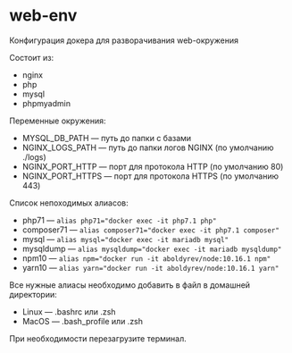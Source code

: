 # web-env
Конфигурация докера для разворачивания web-окружения

Состоит из:
 - nginx
 - php
 - mysql
 - phpmyadmin

Переменные окружения:
 - MYSQL_DB_PATH — путь до папки с базами
 - NGINX_LOGS_PATH — путь до папки логов NGINX (по умолчанию ./logs)
 - NGINX_PORT_HTTP — порт для протокола HTTP (по умолчанию 80)
 - NGINX_PORT_HTTPS — порт для протокола HTTPS (по умолчанию 443)

Список непоходимых алиасов:
 - php71 — ``alias php71="docker exec -it php7.1 php"``
 - composer71 — ``alias composer71="docker exec -it php7.1 composer"``
 - mysql — ``alias mysql="docker exec -it mariadb mysql"``
 - mysqldump — ``alias mysqldump="docker exec -it mariadb mysqldump"``
 - npm10 — ``alias npm="docker run -it aboldyrev/node:10.16.1 npm"``
 - yarn10 — ``alias yarn="docker run -it aboldyrev/node:10.16.1 yarn"``

Все нужные алиасы необходимо добавить в файл в домашней директории:
 - Linux — .bashrc или .zsh
 - MacOS — .bash_profile или .zsh

При необходимости перезагрузите терминал.
